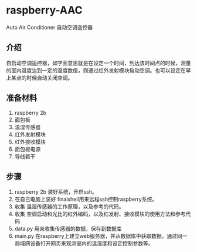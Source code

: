 # raspberry-AAC
Auto Air Conditioner 自动空调遥控器

## 介绍

自启动空调遥控器，如字面意思就是在设定一个时间，到达该时间点的时候，测量的室内温度达到一定的温度数值，则通过红外发射模块启动空调。也可以设定在早上某点的时候自动关闭空调。


## 准备材料

1. raspberry 2b 
2. 面包板 
3. 温湿传感器 
4. 红外发射模块
5. 红外接收模块
6. 面包板电源
7. 导线若干

## 步骤

1. raspberry 2b 装好系统，开启ssh。
2. 在自己电脑上装好 finalshell用来远程ssh控制raspberry系统。
3. 收集 温湿传感器的工作原理，以及参考的代码。
4. 收集 空调启动和光比的红外编码，以及红发射、接收模块的使用方法和参考代码
5. data.py 用来收集传感器的数据，保存到数据库
6. main.py 在raspberry上建立web服务器，并从数据库中获取数据，通过同一局域网设备打开网页来观测室内的温湿度和设定控制参数等。


